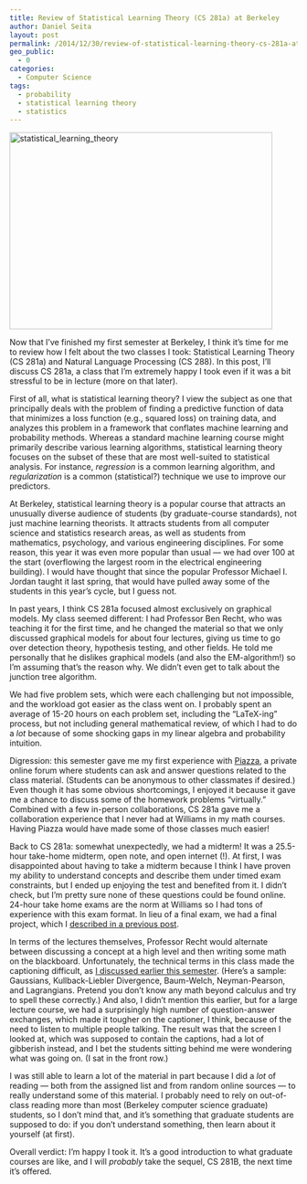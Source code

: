 ```yaml
---
title: Review of Statistical Learning Theory (CS 281a) at Berkeley
author: Daniel Seita
layout: post
permalink: /2014/12/30/review-of-statistical-learning-theory-cs-281a-at-berkeley/
geo_public:
  - 0
categories:
  - Computer Science
tags:
  - probability
  - statistical learning theory
  - statistics
---
```

[<img class="aligncenter size-large wp-image-2155" src="https://seitad.files.wordpress.com/2014/12/statistical_learning_theory.png?w=460" alt="statistical_learning_theory" width="460" height="345" />][1]

Now that I&#8217;ve finished my first semester at Berkeley, I think it&#8217;s time for me to review
how I felt about the two classes I took: Statistical Learning Theory (CS 281a) and Natural Language
Processing (CS 288). In this post, I&#8217;ll discuss CS 281a, a class that I&#8217;m extremely
happy I took even if it was a bit stressful to be in lecture (more on that later).

First of all, what is statistical learning theory? I view the subject as one that principally deals
with the problem of finding a predictive function of data that minimizes a loss function (e.g.,
squared loss) on training data, and analyzes this problem in a framework that conflates machine
learning and probability methods. Whereas a standard machine learning course might primarily
describe various learning algorithms, statistical learning theory focuses on the subset of these
that are most well-suited to statistical analysis. For instance, *regression* is a common learning
algorithm, and *regularization* is a common (statistical?) technique we use to improve our
predictors.

At Berkeley, statistical learning theory is a popular course that attracts an unusually diverse
audience of students (by graduate-course standards), not just machine learning theorists. It
attracts students from all computer science and statistics research areas, as well as students from
mathematics, psychology, and various engineering disciplines. For some reason, this year it was even
more popular than usual &#8212; we had over 100 at the start (overflowing the largest room in the
electrical engineering building). I would have thought that since the popular Professor Michael I.
Jordan taught it last spring, that would have pulled away some of the students in this year&#8217;s
cycle, but I guess not.

In past years, I think CS 281a focused almost exclusively on graphical models. My class seemed
different: I had Professor Ben Recht, who was teaching it for the first time, and he changed the
material so that we only discussed graphical models for about four lectures, giving us time to go
over detection theory, hypothesis testing, and other fields. He told me personally that he dislikes
graphical models (and also the EM-algorithm!) so I&#8217;m assuming that&#8217;s the reason why. We
didn&#8217;t even get to talk about the junction tree algorithm.

We had five problem sets, which were each challenging but not impossible, and the workload got
easier as the class went on. I probably spent an average of 15-20 hours on each problem set,
including the &#8220;LaTeX-ing&#8221; process, but not including general mathematical review, of
which I had to do a *lot* because of some shocking gaps in my linear algebra and probability
intuition.

Digression: this semester gave me my first experience with [Piazza][2], a private online forum where
students can ask and answer questions related to the class material. (Students can be anonymous to
other classmates if desired.) Even though it has some obvious shortcomings, I enjoyed it because it
gave me a chance to discuss some of the homework problems &#8220;virtually.&#8221; Combined with a
few in-person collaborations, CS 281a gave me a collaboration experience that I never had at
Williams in my math courses. Having Piazza would have made some of those classes much easier!

Back to CS 281a: somewhat unexpectedly, we had a midterm! It was a 25.5-hour take-home midterm, open
note, and open internet (!). At first, I was disappointed about having to take a midterm because I
think I have proven my ability to understand concepts and describe them under timed exam
constraints, but I ended up enjoying the test and benefited from it. I didn&#8217;t check, but
I&#8217;m pretty sure none of these questions could be found online. 24-hour take home exams are the
norm at Williams so I had tons of experience with this exam format. In lieu of a final exam, we had
a final project, which I [described in a previous post][3].

In terms of the lectures themselves, Professor Recht would alternate between discussing a concept at
a high level and then writing some math on the blackboard. Unfortunately, the technical terms in
this class made the captioning difficult, as [I discussed earlier this semester][4]. (Here&#8217;s a
sample: Gaussians, Kullback-Liebler Divergence, Baum-Welch, Neyman-Pearson, and Lagrangians. Pretend
you don&#8217;t know any math beyond calculus and try to spell these correctly.) And also, I
didn&#8217;t mention this earlier, but for a large lecture course, we had a surprisingly high number
of question-answer exchanges, which made it tougher on the captioner, I think, because of the need
to listen to multiple people talking. The result was that the screen I looked at, which was supposed
to contain the captions, had a lot of gibberish instead, and I bet the students sitting behind me
were wondering what was going on. (I sat in the front row.)

I was still able to learn a lot of the material in part because I did a *lot* of reading &#8212;
both from the assigned list and from random online sources &#8212; to really understand some of this
material. I probably need to rely on out-of-class reading more than most (Berkeley computer science
graduate) students, so I don&#8217;t mind that, and it&#8217;s something that graduate students are
supposed to do: if you don&#8217;t understand something, then learn about it yourself (at first).

Overall verdict: I&#8217;m happy I took it. It&#8217;s a good introduction to what graduate courses
are like, and I will *probably* take the sequel, CS 281B, the next time it&#8217;s offered.

 [1]: https://seitad.files.wordpress.com/2014/12/statistical_learning_theory.png
 [2]: http://piazza.com
 [3]: http://seitad.wordpress.com/2014/12/18/detection-theory-adventures-a-k-a-a-final-project/
 [4]: http://seitad.wordpress.com/2014/10/05/after-a-few-weeks-of-cart-why-do-i-feel-dissatisfied/
